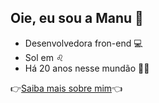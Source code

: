 ## Oie, eu sou a Manu 👋

- Desenvolvedora fron-end 💻
- Sol em ♌
- Há 20 anos nesse mundão 🙆🏽

👉<a href="https://manuele-xavier.github.io/Portifolio/">Saiba mais sobre mim</a>👈

